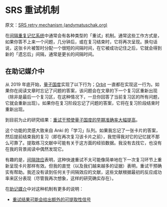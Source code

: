 # SRS 重试机制

原文：[SRS retry mechanism (andymatuschak.org)](https://notes.andymatuschak.org/z2GB3wDnERaJr2337zGJdb5Gnr7tURrfmoxu)

在[间隔重复记忆系统](https://notes.andymatuschak.org/z4eXdSMJFv2qVGXSUEKH4vdcHBrLHcFY1ZGfC)中通常会有各种类型的「重试」机制。通常这些工作方式是，如果你答不上来一个问题，几分钟后，或在复习结束时，它将再次呈现。换句话说，这张卡片被暂时分配一个很短的间隔时间，在它被成功记住之后，它就会得到新的「遗忘后」间隔，通常是更长的间隔时间。

## 在助记媒介中

从 2019 年底开始，[量子国度](https://notes.andymatuschak.org/z2fBHADWa93EZTuNzuww7V3Vi587ZyZ4FHTHm)实现了以下行为；[Orbit](https://notes.andymatuschak.org/z72ioKyd4X48WndtAsfkhnKwsD8o5PaaT384o) 一直都在实现这一行为。如果你在阅读文章时忘记了问题的答案，该问题会在文章的下一个复习区重新出现（除非是最后一个复习区，在这种情况下，一旦你回答了当前复习区的所有问题，它就会重新出现）。如果你在复习阶段忘记了问题的答案，它将在复习阶段结束时重新出现。

到目前为止的研究结果：[重试干预使量子国度的早期准确率大幅提高](https://notes.andymatuschak.org/z26sYZAf3H5ohZTM2eaAosMRNwLkXiRKDsAJ)。

这个功能的灵感大致来自 Anki 的「学习」队列。如果我忘记了一张卡片的答案，然后提前结束我的复习（即在再次复习该卡片之前），我觉得我对它的记忆就不那么可靠了。提取练习文献中可能有关于这方面的经验数据。我没有去找它，也没有在我的背景阅读中偶然发现它。

有趣的是，[间隔效应](https://notes.andymatuschak.org/z5oCe7JTrkYfmb6SHE4n5HxisE7PdwS6nmXEw)表明，这种快速重试不太可能像简单地在下一次复习环节上重新呈现卡片那样有效。但我的直觉（以及我们越来越多的证据）表明，重试干预确实有帮助。我还没有读到任何关于间隔效应的文献，这些文献根据最初的反应成功率来区分表现（尽管我再次想象，这样的研究确实存在）。

在[助记媒介](https://notes.andymatuschak.org/z4rRX3qwSSJRsEkdXKwH2shamgHNeRthrMLiF)中对这种机制有更多的说明：

- [重试结果可能会给出额外的可提取性信号](https://notes.andymatuschak.org/zq2kRQRbZ5ykqy6TWtece3NscvMdjYRUZFr)